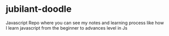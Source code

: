# jubilant-doodle
Javascript Repo 
where you can see my notes and learning process like how I learn javascript from the beginner to advances level in Js
